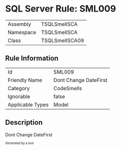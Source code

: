﻿# SQL Server Rule: SML009
  
|    |    |
|----|----|
| Assembly | TSQLSmellSCA |
| Namespace | TSQLSmellSCA |
| Class | TSQLSmellSCA09 |
  
## Rule Information
  
|    |    |
|----|----|
| Id | SML009 |
| Friendly Name | Dont Change DateFirst |
| Category | CodeSmells |
| Ignorable | false |
| Applicable Types | Model  |
  
## Description
  
Dont Change DateFirst
  
<sub><sup>Generated by a tool</sup></sub>
